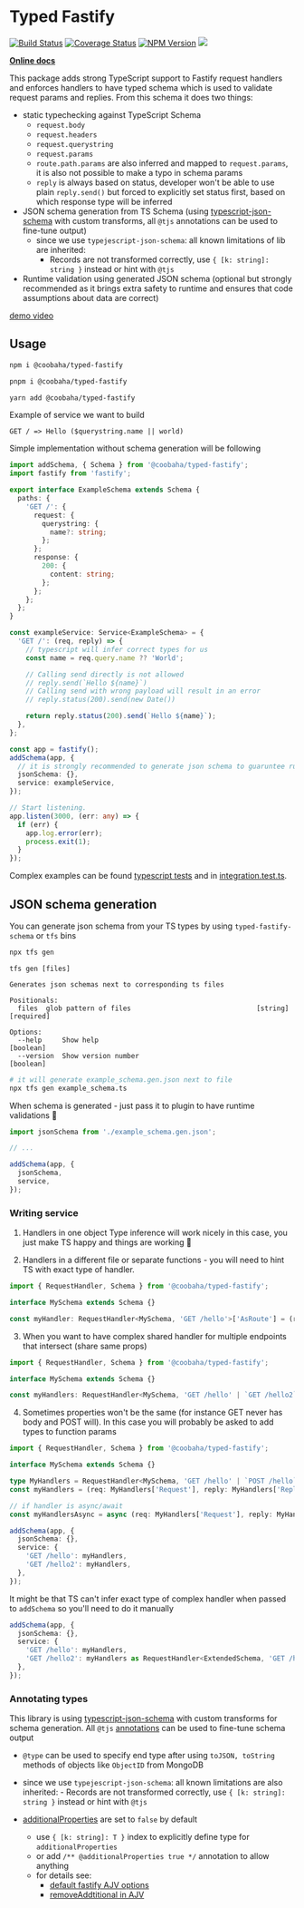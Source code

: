 # Typed Fastify

[![Build Status](https://img.shields.io/github/actions/workflow/status/coobaha/typed-fastify/main.yml?branch=main&logo=github&style=for-the-badge)](https://github.com/coobaha/typed-fastify/actions/workflows/main.yml)
[![Coverage Status](https://img.shields.io/coveralls/github/Coobaha/typed-fastify.svg?style=for-the-badge)](https://coveralls.io/github/Coobaha/typed-fastify?branch=main)
[![NPM Version](https://img.shields.io/npm/v/@coobaha/typed-fastify.svg?style=for-the-badge)](https://www.npmjs.com/package/@coobaha/typed-fastify)
[![](https://img.shields.io/npm/dm/@coobaha/typed-fastify.svg?style=for-the-badge)](https://www.npmjs.com/package/@coobaha/typed-fastify)

**[Online docs](https://tfs.cooba.me)**

This package adds strong TypeScript support to Fastify request handlers and enforces
handlers to have typed schema which is used to validate request params and replies. From this schema it does two
things:

- static typechecking against TypeScript Schema
  - `request.body`
  - `request.headers`
  - `request.querystring`
  - `request.params`
  - `route.path.params` are also inferred and mapped to `request.params`, it is also not possible to make a typo in schema params
  - `reply` is always based on status, developer won't be able to use plain `reply.send()` but
    forced to explicitly set status first, based on which response type will be inferred
- JSON schema generation from TS Schema (using [typescript-json-schema](https://github.com/YousefED/typescript-json-schema) with custom
  transforms, all `@tjs` annotations can be used to fine-tune output)
  - since we use `typejescript-json-schema`: all known limitations of lib are inherited:
    - Records are not transformed correctly, use `{ [k: string]: string }` instead or hint with `@tjs`
- Runtime validation using generated JSON schema (optional but strongly recommended as it brings extra safety to runtime and ensures that code assumptions about data are correct)

[demo video](https://user-images.githubusercontent.com/2446638/108409543-08b45f00-722f-11eb-905c-06505b57f5fe.mp4)

## Usage

```sh
npm i @coobaha/typed-fastify

pnpm i @coobaha/typed-fastify

yarn add @coobaha/typed-fastify

```

Example of service we want to build

```
GET / => Hello ($querystring.name || world)
```

Simple implementation without schema generation will be following

```typescript
import addSchema, { Schema } from '@coobaha/typed-fastify';
import fastify from 'fastify';

export interface ExampleSchema extends Schema {
  paths: {
    'GET /': {
      request: {
        querystring: {
          name?: string;
        };
      };
      response: {
        200: {
          content: string;
        };
      };
    };
  };
}

const exampleService: Service<ExampleSchema> = {
  'GET /': (req, reply) => {
    // typescript will infer correct types for us
    const name = req.query.name ?? 'World';

    // Calling send directly is not allowed
    // reply.send(`Hello ${name}`)
    // Calling send with wrong payload will result in an error
    // reply.status(200).send(new Date())

    return reply.status(200).send(`Hello ${name}`);
  },
};

const app = fastify();
addSchema(app, {
  // it is strongly recommended to generate json schema to guaruntee runtime validity
  jsonSchema: {},
  service: exampleService,
});

// Start listening.
app.listen(3000, (err: any) => {
  if (err) {
    app.log.error(err);
    process.exit(1);
  }
});
```

Complex examples can be found [typescript tests](./test/typed-fastify.test-d.ts) and
in [integration.test.ts](./test/integration.test.ts).

## JSON schema generation

You can generate json schema from your TS types by using `typed-fastify-schema` or `tfs` bins

```sh
npx tfs gen
```

```
tfs gen [files]

Generates json schemas next to corresponding ts files

Positionals:
  files  glob pattern of files                               [string] [required]

Options:
  --help     Show help                                                 [boolean]
  --version  Show version number                                       [boolean]
```

```sh
# it will generate example_schema.gen.json next to file
npx tfs gen example_schema.ts
```

When schema is generated - just pass it to plugin to have runtime validations 🎉

```typescript
import jsonSchema from './example_schema.gen.json';

// ...

addSchema(app, {
  jsonSchema,
  service,
});
```

### Writing service

1. Handlers in one object
   Type inference will work nicely in this case, you just make TS happy and things are working 🥳

2. Handlers in a different file or separate functions - you will need to hint TS with exact type of handler.

```typescript
import { RequestHandler, Schema } from '@coobaha/typed-fastify';

interface MySchema extends Schema {}

const myHandler: RequestHandler<MySchema, 'GET /hello'>['AsRoute'] = (req, reply) => {};
```

3. When you want to have complex shared handler for multiple endpoints that intersect (share same
   props)

```typescript
import { RequestHandler, Schema } from '@coobaha/typed-fastify';

interface MySchema extends Schema {}

const myHandlers: RequestHandler<MySchema, 'GET /hello' | `GET /hello2`>['AsRoute'] = (req, reply) => {};
```

4. Sometimes properties won't be the same (for instance GET never has body and POST will). In this case you will probably be asked to add types to function params

```typescript
import { RequestHandler, Schema } from '@coobaha/typed-fastify';

interface MySchema extends Schema {}

type MyHandlers = RequestHandler<MySchema, 'GET /hello' | `POST /hello`>;
const myHandlers = (req: MyHandlers['Request'], reply: MyHandlers['Reply']): MyHandlers['Return'] => {};

// if handler is async/await
const myHandlersAsync = async (req: MyHandlers['Request'], reply: MyHandlers['Reply']): MyHandlers['ReturnAsync'] => {};

addSchema(app, {
  jsonSchema: {},
  service: {
    'GET /hello': myHandlers,
    'GET /hello2': myHandlers,
  },
});
```

It might be that TS can't infer exact type of complex handler when passed to `addSchema` so you'll
need to do it manually

```typescript
addSchema(app, {
  jsonSchema: {},
  service: {
    'GET /hello': myHandlers,
    'GET /hello2': myHandlers as RequestHandler<ExtendedSchema, 'GET /hello2'>['AsRoute'],
  },
});
```

### Annotating types

This library is using [typescript-json-schema](https://github.com/YousefED/typescript-json-schema) with custom
transforms for schema generation. All `@tjs` [annotations](https://github.com/YousefED/typescript-json-schema#annotations) can be used to fine-tune schema output

- `@type` can be used to specify end type after using `toJSON, toString` methods of objects like `ObjectID` from MongoDB

- since we use `typejescript-json-schema`: all known limitations are also inherited: - Records are not transformed correctly, use `{ [k: string]: string }` instead or hint with `@tjs`

- [additionalProperties](https://json-schema.org/understanding-json-schema/reference/object#additionalproperties) are set to `false` by default
  - use `{ [k: string]: T }` index to explicitly define type for `additionalProperties`
  - or add `/** @additionalProperties true */` annotation to allow anything
  - for details see:
    - [default fastify AJV options](https://fastify.dev/docs/latest/Reference/Validation-and-Serialization/#validator-compiler)
    - [removeAddtitional in AJV](https://ajv.js.org/options.html#removeadditional)
